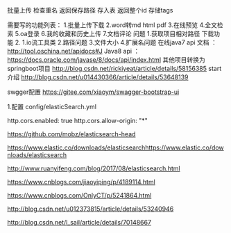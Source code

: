 批量上传
检查重名
返回保存路径
存入表
返回整个id
存储tags

需要写的功能列表：
1.批量上传下载
2.word转md html pdf
3.在线预览
4.全文检索
5.oa登录
6.我的收藏和历史上传
7.文档评论
问题
1.获取项目相对路径 下载功能
2.
1.io流工具类
2.路径问题
3.文件大小
4.扩展名问题
在线java7 api 文档 ：http://tool.oschina.net/apidocs#J
Java8 api ：https://docs.oracle.com/javase/8/docs/api/index.html
其他项目转换为springboot项目
http://blog.csdn.net/rickiyeat/article/details/58156385
start 介绍
http://blog.csdn.net/u014430366/article/details/53648139

swgger配置
https://gitee.com/xiaoym/swagger-bootstrap-ui

1.配置
config/elasticSearch.yml

http.cors.enabled: true
http.cors.allow-origin: "*"

https://github.com/mobz/elasticsearch-head

https://www.elastic.co/downloads/elasticsearchhttps://www.elastic.co/downloads/elasticsearch

http://www.ruanyifeng.com/blog/2017/08/elasticsearch.html

https://www.cnblogs.com/jiaoyiping/p/4189114.html

https://www.cnblogs.com/OnlyCT/p/5241864.html

http://blog.csdn.net/u012373815/article/details/53240946

http://blog.csdn.net/l_sail/article/details/70148667